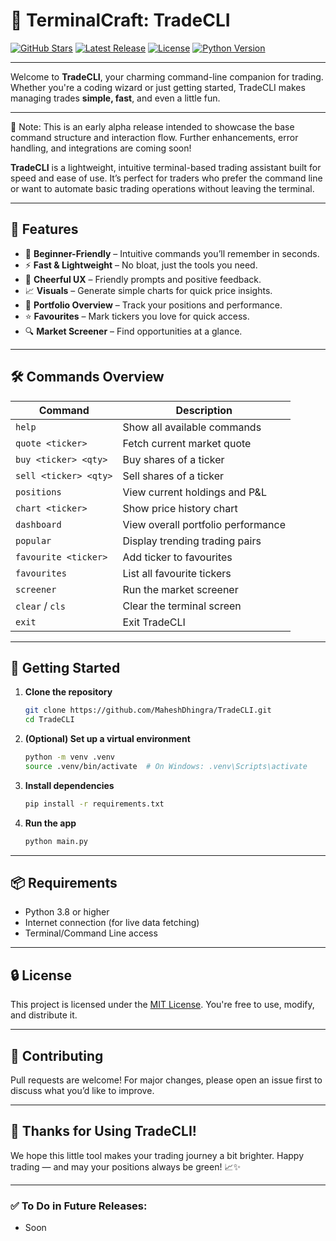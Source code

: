 # 🤙 TerminalCraft: TradeCLI

[![GitHub Stars](https://img.shields.io/github/stars/MaheshDhingra/TradeCLI?style=social)](https://github.com/MaheshDhingra/TradeCLI/stargazers)
[![Latest Release](https://img.shields.io/github/v/release/MaheshDhingra/TradeCLI)](https://github.com/MaheshDhingra/TradeCLI/releases)
[![License](https://img.shields.io/github/license/MaheshDhingra/TradeCLI)](LICENSE)
[![Python Version](https://img.shields.io/badge/python-3.8+-blue.svg)](https://www.python.org/)

---

Welcome to **TradeCLI**, your charming command-line companion for trading. Whether you're a coding wizard or just getting started, TradeCLI makes managing trades **simple, fast**, and even a little fun.

---

🔧 Note: This is an early alpha release intended to showcase the base command structure and interaction flow. Further enhancements, error handling, and integrations are coming soon!

**TradeCLI** is a lightweight, intuitive terminal-based trading assistant built for speed and ease of use. It’s perfect for traders who prefer the command line or want to automate basic trading operations without leaving the terminal.

---

## 🎯 Features

* 🧠 **Beginner-Friendly** – Intuitive commands you’ll remember in seconds.
* ⚡ **Fast & Lightweight** – No bloat, just the tools you need.
* 💬 **Cheerful UX** – Friendly prompts and positive feedback.
* 📈 **Visuals** – Generate simple charts for quick price insights.
* 📁 **Portfolio Overview** – Track your positions and performance.
* ⭐ **Favourites** – Mark tickers you love for quick access.
* 🔍 **Market Screener** – Find opportunities at a glance.

---

## 🛠️ Commands Overview

| Command               | Description                        |
| --------------------- | ---------------------------------- |
| `help`                | Show all available commands        |
| `quote <ticker>`      | Fetch current market quote         |
| `buy <ticker> <qty>`  | Buy shares of a ticker             |
| `sell <ticker> <qty>` | Sell shares of a ticker            |
| `positions`           | View current holdings and P\&L     |
| `chart <ticker>`      | Show price history chart           |
| `dashboard`           | View overall portfolio performance |
| `popular`             | Display trending trading pairs     |
| `favourite <ticker>`  | Add ticker to favourites           |
| `favourites`          | List all favourite tickers         |
| `screener`            | Run the market screener            |
| `clear` / `cls`       | Clear the terminal screen          |
| `exit`                | Exit TradeCLI                      |

---

## 🚀 Getting Started

1. **Clone the repository**

   ```bash
   git clone https://github.com/MaheshDhingra/TradeCLI.git
   cd TradeCLI
   ```

2. **(Optional) Set up a virtual environment**

   ```bash
   python -m venv .venv
   source .venv/bin/activate  # On Windows: .venv\Scripts\activate
   ```

3. **Install dependencies**

   ```bash
   pip install -r requirements.txt
   ```

4. **Run the app**

   ```bash
   python main.py
   ```

---

## 📦 Requirements

* Python 3.8 or higher
* Internet connection (for live data fetching)
* Terminal/Command Line access

---

## 🔒 License

This project is licensed under the [MIT License](LICENSE).
You're free to use, modify, and distribute it.

---

## 🤝 Contributing

Pull requests are welcome! For major changes, please open an issue first to discuss what you’d like to improve.

---

## 🦡 Thanks for Using TradeCLI!

We hope this little tool makes your trading journey a bit brighter.
Happy trading — and may your positions always be green! 📈✨

---

### ✅ To Do in Future Releases:

* Soon
